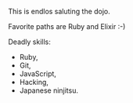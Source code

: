 This is endlos saluting the dojo.

Favorite paths are Ruby and Elixir :-)

Deadly skills: 
* Ruby, 
* Git, 
* JavaScript, 
* Hacking, 
* Japanese ninjitsu.

